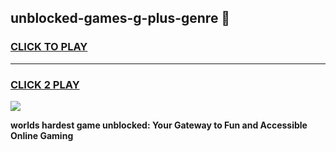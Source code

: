 
## unblocked-games-g-plus-genre 👋
<h3>
<a href="https://premium.freeplayer.one?title=unblocked-games-g-plus-genre&ref=14F">CLICK TO PLAY</a></h3>
<hr>

<h3>
<a href="https://premium.freeplayer.one?title=unblocked-games-g-plus-genre&ref=14F">CLICK 2 PLAY</a>
  
</h3>

<a href="https://premium.freeplayer.one?title=unblocked-games-g-plus-genre&ref=12F/"><img src="https://clearcache.store/games.png"></a>


**worlds hardest game unblocked: Your Gateway to Fun and Accessible Online Gaming**
